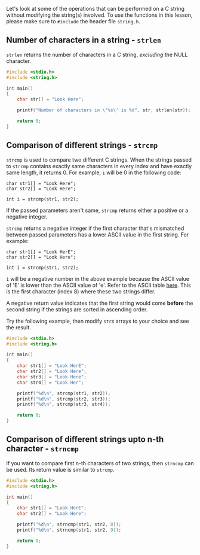 Let's look at some of the operations that can be performed on a C string without modifying the string(s) involved. To use the functions in this lesson, please make sure to `#include` the header file `string.h`.

## Number of characters in a string - `strlen`

`strlen` returns the number of characters in a C string, _excluding_ the NULL character.

```C runnable
#include <stdio.h>
#include <string.h>

int main()
{
	char str[] = "Look Here";

	printf("Number of characters in \'%s\' is %d", str, strlen(str));

	return 0;
}

```

## Comparison of different strings - `strcmp`

`strcmp` is used to compare two different C strings. When the strings passed to `strcmp` contains exactly same characters in every index and have exactly same length, it returns 0. For example, `i` will be 0 in the following code:

```
char str1[] = "Look Here";
char str2[] = "Look Here";

int i = strcmp(str1, str2);
```

If the passed parameters aren't same, `strcmp` returns either a positive or a negative integer.

`strcmp` returns a negative integer if the first character that's mismatched between passed parameters has a lower ASCII value in the first string. For example:

```
char str1[] = "Look HerE";
char str2[] = "Look Here";

int i = strcmp(str1, str2);
```

`i` will be a negative number in the above example because the ASCII value of 'E' is lower than the ASCII value of 'e'. Refer to the ASCII table [here](http://www.asciitable.com/ "ASCII Table").  This is the first character (index 8) where these two strings differ.

A negative return value indicates that the first string would come **before** the second string if the strings are sorted in ascending order.

Try the following example, then modify `strX` arrays to your choice and see the result.

```C runnable
#include <stdio.h>
#include <string.h>

int main()
{
	char str1[] = "Look HerE";
	char str2[] = "Look Here";
	char str3[] = "Look Here";
	char str4[] = "Look Her";

	printf("%d\n", strcmp(str1, str2));
	printf("%d\n", strcmp(str2, str3));
	printf("%d\n", strcmp(str3, str4));

	return 0;
}

```

## Comparison of different strings upto n-th character - `strncmp`

If you want to compare first n-th characters of two strings, then `strncmp` can be used. Its return value is similar to `strcmp`.

```C runnable
#include <stdio.h>
#include <string.h>

int main()
{
	char str1[] = "Look HerE";
	char str2[] = "Look Here";

	printf("%d\n", strncmp(str1, str2, 8));
	printf("%d\n", strncmp(str1, str2, 9));

	return 0;
}

```

